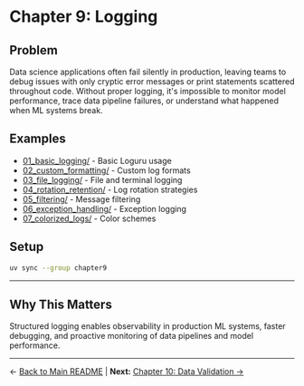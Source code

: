 # Chapter 9: Logging

## Problem

Data science applications often fail silently in production, leaving teams to debug issues with only cryptic error messages or print statements scattered throughout code. Without proper logging, it's impossible to monitor model performance, trace data pipeline failures, or understand what happened when ML systems break.

## Examples

- [01_basic_logging/](01_basic_logging/) - Basic Loguru usage
- [02_custom_formatting/](02_custom_formatting/) - Custom log formats
- [03_file_logging/](03_file_logging/) - File and terminal logging
- [04_rotation_retention/](04_rotation_retention/) - Log rotation strategies
- [05_filtering/](05_filtering/) - Message filtering
- [06_exception_handling/](06_exception_handling/) - Exception logging
- [07_colorized_logs/](07_colorized_logs/) - Color schemes

## Setup

```bash
uv sync --group chapter9
```

---

## Why This Matters

Structured logging enables observability in production ML systems, faster debugging, and proactive monitoring of data pipelines and model performance.

---

← [Back to Main README](../README.md) | **Next:** [Chapter 10: Data Validation →](../chapter10_data_validation/README.md)